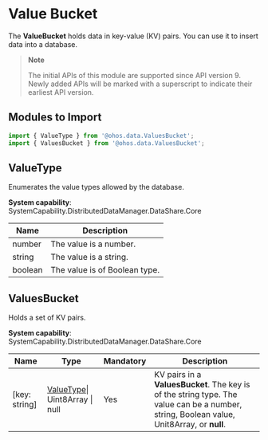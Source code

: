 # Value Bucket

The **ValueBucket** holds data in key-value (KV) pairs. You can use it to insert data into a database.

>**Note**
>
>The initial APIs of this module are supported since API version 9. Newly added APIs will be marked with a superscript to indicate their earliest API version.


## Modules to Import

```ts
import { ValueType } from '@ohos.data.ValuesBucket';
import { ValuesBucket } from '@ohos.data.ValuesBucket';
```

## ValueType

Enumerates the value types allowed by the database.

**System capability**: SystemCapability.DistributedDataManager.DataShare.Core

| Name   | Description                |
| ------- | -------------------- |
| number  | The value is a number.  |
| string  | The value is a string.|
| boolean | The value is of Boolean type.|

## ValuesBucket

Holds a set of KV pairs.

**System capability**: SystemCapability.DistributedDataManager.DataShare.Core

| Name         | Type                                     | Mandatory| Description                                                        |
| ------------- | --------------------------------------------- | ---- | ------------------------------------------------------------ |
| [key: string] | [ValueType](#valuetype)\| Uint8Array \| null | Yes  | KV pairs in a **ValuesBucket**. The key is of the string type. The value can be a number, string, Boolean value, Unit8Array, or **null**.|
